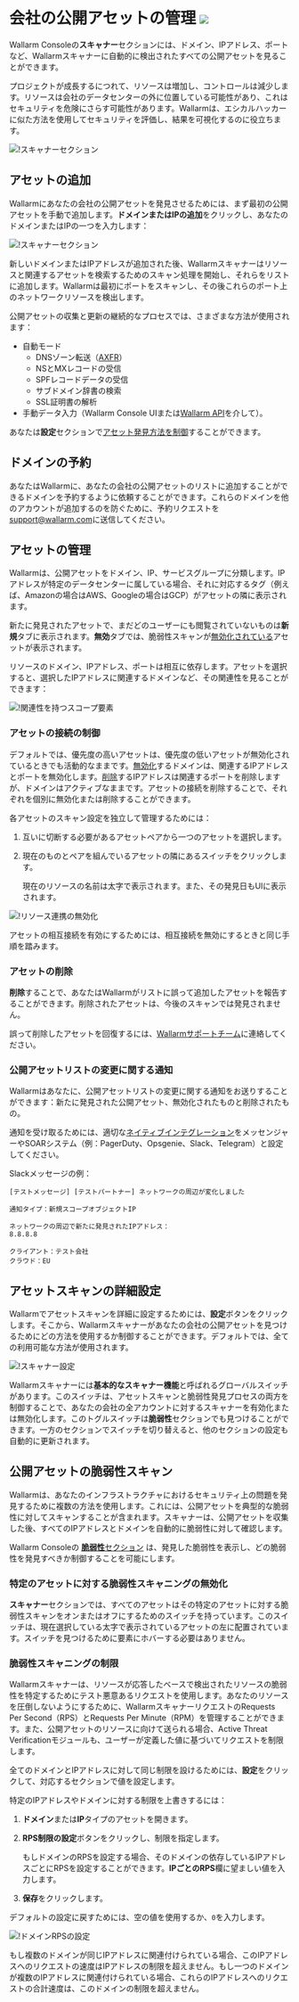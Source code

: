 # 会社の公開アセットの管理 <a href="../../about-wallarm/subscription-plans/#subscription-plans"><img src="../../images/api-security-tag.svg" style="border: none;"></a>

Wallarm Consoleの**スキャナー**セクションには、ドメイン、IPアドレス、ポートなど、Wallarmスキャナーに自動的に検出されたすべての公開アセットを見ることができます。

プロジェクトが成長するにつれて、リソースは増加し、コントロールは減少します。リソースは会社のデータセンターの外に位置している可能性があり、これはセキュリティを危険にさらす可能性があります。Wallarmは、エシカルハッカーに似た方法を使用してセキュリティを評価し、結果を可視化するのに役立ちます。

![!スキャナーセクション](../images/user-guides/scanner/check-scope.png)

## アセットの追加

Wallarmにあなたの会社の公開アセットを発見させるためには、まず最初の公開アセットを手動で追加します。**ドメインまたはIPの追加**をクリックし、あなたのドメインまたはIPの一つを入力します：

![!スキャナーセクション](../images/user-guides/scanner/add-asset-manually.png)

新しいドメインまたはIPアドレスが追加された後、Wallarmスキャナーはリソースと関連するアセットを検索するためのスキャン処理を開始し、それらをリストに追加します。Wallarmは最初にポートをスキャンし、その後これらのポート上のネットワークリソースを検出します。

公開アセットの収集と更新の継続的なプロセスでは、さまざまな方法が使用されます：

* 自動モード
    * DNSゾーン転送（[AXFR](https://tools.ietf.org/html/rfc5936)）
    * NSとMXレコードの受信
    * SPFレコードデータの受信
    * サブドメイン辞書の検索
    * SSL証明書の解析
* 手動データ入力（Wallarm Console UIまたは[Wallarm API](../api/overview.md)を介して）。

あなたは**設定**セクションで[アセット発見方法を制御](#fine-tuning-asset-scanning)することができます。

## ドメインの予約

あなたはWallarmに、あなたの会社の公開アセットのリストに追加することができるドメインを予約するように依頼することができます。これらのドメインを他のアカウントが追加するのを防ぐために、予約リクエストを[support@wallarm.com](mailto:support@wallarm.com)に送信してください。

## アセットの管理

Wallarmは、公開アセットをドメイン、IP、サービスグループに分類します。IPアドレスが特定のデータセンターに属している場合、それに対応するタグ（例えば、Amazonの場合はAWS、Googleの場合はGCP）がアセットの隣に表示されます。

新たに発見されたアセットで、まだどのユーザーにも閲覧されていないものは**新規**タブに表示されます。**無効**タブでは、脆弱性スキャンが[無効化されている](#disabling-vulnerability-scanning-for-certain-assets)アセットが表示されます。

リソースのドメイン、IPアドレス、ポートは相互に依存します。アセットを選択すると、選択したIPアドレスに関連するドメインなど、その関連性を見ることができます：

![!関連性を持つスコープ要素](../images/user-guides/scanner/asset-with-associations.png)

### アセットの接続の制御

デフォルトでは、優先度の高いアセットは、優先度の低いアセットが無効化されているときでも活動的なままです。[無効化](#disabling-vulnerability-scanning-for-certain-assets)するドメインは、関連するIPアドレスとポートを無効化します。[削除](#deleting-assets)するIPアドレスは関連するポートを削除しますが、ドメインはアクティブなままです。アセットの接続を削除することで、それぞれを個別に無効化または削除することができます。

各アセットのスキャン設定を独立して管理するためには：

1. 互いに切断する必要があるアセットペアから一つのアセットを選択します。
1. 現在のものとペアを組んでいるアセットの隣にあるスイッチをクリックします。

    現在のリソースの名前は太字で表示されます。また、その発見日もUIに表示されます。

![!リソース連携の無効化](../images/user-guides/scanner/disable-association.png)

アセットの相互接続を有効にするためには、相互接続を無効にするときと同じ手順を踏みます。

### アセットの削除

**削除**することで、あなたはWallarmがリストに誤って追加したアセットを報告することができます。削除されたアセットは、今後のスキャンでは発見されません。

誤って削除したアセットを回復するには、[Wallarmサポートチーム](mailto:support@wallarm.com)に連絡してください。

### 公開アセットリストの変更に関する通知

Wallarmはあなたに、公開アセットリストの変更に関する通知をお送りすることができます：新たに発見された公開アセット、無効化されたものと削除されたもの。

通知を受け取るためには、適切な[ネイティブインテグレーション](settings/integrations/integrations-intro.md)をメッセンジャーやSOARシステム（例：PagerDuty、Opsgenie、Slack、Telegram）と設定してください。

Slackメッセージの例：

```
[テストメッセージ] [テストパートナー] ネットワークの周辺が変化しました

通知タイプ：新規スコープオブジェクトIP

ネットワークの周辺で新たに発見されたIPアドレス：
8.8.8.8

クライアント：テスト会社
クラウド：EU
```

## アセットスキャンの詳細設定

Wallarmでアセットスキャンを詳細に設定するためには、**設定**ボタンをクリックします。そこから、Wallarmスキャナーがあなたの会社の公開アセットを見つけるためにどの方法を使用するか制御することができます。デフォルトでは、全ての利用可能な方法が使用されます。

![!スキャナー設定](../images/user-guides/vulnerabilities/scanner-configuration-options.png)

Wallarmスキャナーには**基本的なスキャナー機能**と呼ばれるグローバルスイッチがあります。このスイッチは、アセットスキャンと脆弱性発見プロセスの両方を制御することで、あなたの会社の全アカウントに対するスキャナーを有効化または無効化します。このトグルスイッチは**脆弱性**セクションでも見つけることができます。一方のセクションでスイッチを切り替えると、他のセクションの設定も自動的に更新されます。

## 公開アセットの脆弱性スキャン

Wallarmは、あなたのインフラストラクチャにおけるセキュリティ上の問題を発見するために複数の方法を使用します。これには、公開アセットを典型的な脆弱性に対してスキャンすることが含まれます。スキャナーは、公開アセットを収集した後、すべてのIPアドレスとドメインを自動的に脆弱性に対して確認します。

Wallarm Consoleの [**脆弱性**セクション](vulnerabilities.md) は、発見した脆弱性を表示し、どの脆弱性を発見すべきか制御することを可能にします。

### 特定のアセットに対する脆弱性スキャニングの無効化

**スキャナー**セクションでは、すべてのアセットはその特定のアセットに対する脆弱性スキャンをオンまたはオフにするためのスイッチを持っています。このスイッチは、現在選択している太字で表示されているアセットの左に配置されています。スイッチを見つけるために要素にホバーする必要はありません。

### 脆弱性スキャニングの制限

Wallarmスキャナーは、リソースが応答したベースで検出されたリソースの脆弱性を特定するためにテスト悪意あるリクエストを使用します。あなたのリソースを圧倒しないようにするために、WallarmスキャナーリクエストのRequests Per Second（RPS）とRequests Per Minute（RPM）を管理することができます。また、公開アセットのリソースに向けて送られる場合、Active Threat Verificationモジュールも、ユーザーが定義した値に基づいてリクエストを制限します。

全てのドメインとIPアドレスに対して同じ制限を設けるためには、**設定**をクリックして、対応するセクションで値を設定します。

特定のIPアドレスやドメインに対する制限を上書きするには：

1. **ドメイン**または**IP**タイプのアセットを開きます。
1. **RPS制限の設定**ボタンをクリックし、制限を指定します。

    もしドメインのRPSを設定する場合、そのドメインの依存しているIPアドレスごとにRPSを設定することができます。**IPごとのRPS**欄に望ましい値を入力します。
1. **保存**をクリックします。

デフォルトの設定に戻すためには、空の値を使用するか、`0`を入力します。

![!ドメインRPSの設定](../images/user-guides/scanner/set-rps-for-domain.png)

もし複数のドメインが同じIPアドレスに関連付けられている場合、このIPアドレスへのリクエストの速度はIPアドレスの制限を超えません。もし一つのドメインが複数のIPアドレスに関連付けられている場合、これらのIPアドレスへのリクエストの合計速度は、このドメインの制限を超えません。